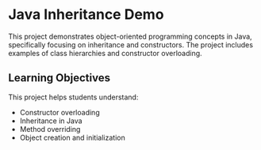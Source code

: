 # Java Inheritance Demo

This project demonstrates object-oriented programming concepts in Java, specifically focusing on inheritance and constructors. The project includes examples of class hierarchies and constructor overloading.


## Learning Objectives

This project helps students understand:
- Constructor overloading
- Inheritance in Java
- Method overriding
- Object creation and initialization

